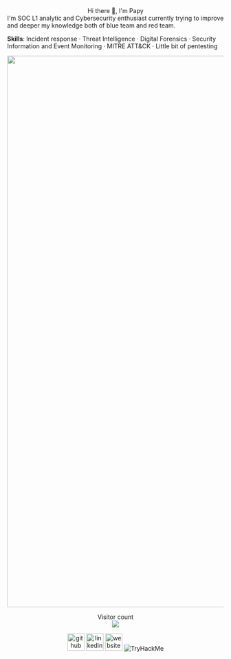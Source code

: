 <div id="header" align="center">
 Hi there 👋, I'm Papy
</div>
I'm SOC L1 analytic and Cybersecurity enthusiast currently trying to improve and deeper my knowledge both of blue team and red team.

**Skills**: Incident response · Threat Intelligence · Digital Forensics · Security Information and Event Monitoring · MITRE ATT&CK · Little bit of pentesting
<div id="header" align="center">
  <img src="https://d142ifyzxiteda.cloudfront.net/s3ndk0%2Fpreview%2F60492587%2Fmain_large.gif?response-content-disposition=inline%3Bfilename%3D%22main_large.gif%22%3B&response-content-type=image%2Fgif&Expires=1725243318&Signature=XsLMFc2x4iF7mEuQdMyI4rbQt~dz5BWuRFBYi6Ao5BsWOxTg7ZYw2ARtUyXfhhsgBgiPHZXedtzF2NPZQbYdPo5ek72KGfEMkMADfJrqtw95eJabhCuS0zSBHWC4t2QYmwuaYFvoRr35hBjoI14rYpOMxRjzVCrjJ7YSWFiFQKPg0hfdS3b6BMkb~dviSBx~ouSyNJAXQZzULSbc13uQ7OffxEk1nPXVTqvgrVWsHoY8OigvY8uOt9OKEh8P5l0g1N6naSaoFjnh-XlD~8EXdQqlra5AITwHXSIra4Sxd3Tbvmz0T8cMhKGOWuzXyzR-0owBHWtXHaRgj6i6AcVmQA__&Key-Pair-Id=APKAJT5WQLLEOADKLHBQ" width="1280"/>
</div>

<div id="header" align="center">
<p align="center"> 
  Visitor count<br>
  <img src="https://profile-counter.glitch.me/tPapy/count.svg" />
</p>

[<img src='https://cdn.jsdelivr.net/npm/simple-icons@3.0.1/icons/github.svg' alt='github' height='40'>](https://github.com/tPapy)  [<img src='https://cdn.jsdelivr.net/npm/simple-icons@3.0.1/icons/linkedin.svg' alt='linkedin' height='40'>](https://www.linkedin.com/in/https://www.linkedin.com/in/padrta-tomas//)  [<img src='https://cdn.jsdelivr.net/npm/simple-icons@3.0.1/icons/icloud.svg' alt='website' height='40'>](www.papy.cz)  <img src="https://tryhackme-badges.s3.amazonaws.com/Sir.Papy.png" alt="TryHackMe"> 
</div>


